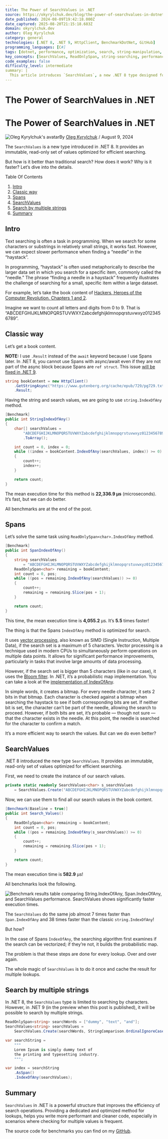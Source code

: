 ```yaml
---
title: The Power of SearchValues in .NET
source: https://okyrylchuk.dev/blog/the-power-of-searchvalues-in-dotnet/
date_published: 2024-08-09T19:42:18.000Z
date_captured: 2025-08-20T21:15:18.683Z
domain: okyrylchuk.dev
author: Oleg Kyrylchuk
category: general
technologies: [.NET 8, .NET 9, HttpClient, BenchmarkDotNet, GitHub]
programming_languages: [C#]
tags: [dotnet, performance, optimization, search, string-manipulation, benchmarking, memory-management, simd, bloom-filter, data-structures]
key_concepts: [SearchValues, ReadOnlySpan, string-searching, performance-optimization, vector-processing, Bloom-filter, benchmarking, memory-efficiency]
code_examples: false
difficulty_level: intermediate
summary: |
  This article introduces `SearchValues`, a new .NET 8 type designed for highly efficient character searching. It demonstrates how `SearchValues` significantly outperforms traditional `string.IndexOfAny` and `ReadOnlySpan<char>.IndexOfAny` methods through detailed benchmarks. The author explains that `SearchValues` achieves its speed by pre-computing and caching search optimizations, such as vector processing (SIMD) or Bloom filters, eliminating redundant calculations during multiple lookups. The post also provides a preview of the upcoming `SearchValues<string>` functionality in .NET 9, which will extend this optimization to multi-string searches. This feature is presented as a crucial tool for writing more performant and memory-efficient code in scenarios requiring frequent value lookups.
---
```

# The Power of SearchValues in .NET

# The Power of SearchValues in .NET

![Oleg Kyrylchuk's avatar](https://okyrylchuk.dev/wp-content/litespeed/avatar/a85a89199a7d4486a29f67dc2fc371d0.jpg?ver=1755571532)By [Oleg Kyrylchuk](https://okyrylchuk.dev/blog/author/kyrylchuk-oleggmail-com/) / August 9, 2024

The `SearchValues` is a new type introduced in .NET 8. It provides an immutable, read-only set of values optimized for efficient searching.

But how is it better than traditional search? How does it work? Why is it faster? Let’s dive into the details.

Table Of Contents

1.  [Intro](#intro)
2.  [Classic way](#classic-way)
3.  [Spans](#spans)
4.  [SearchValues](#searchvalues)
5.  [Search by multiple strings](#search-by-multiple-strings)
6.  [Summary](#summary)

## Intro

Text searching is often a task in programming. When we search for some characters or substrings in relatively small strings, it works fast. However, we can expect slower performance when finding a “needle” in the “haystack”.

In programming, “haystack” is often used metaphorically to describe the larger data set in which you search for a specific item, commonly called the “needle.” The phrase “finding a needle in a haystack” frequently illustrates the challenge of searching for a small, specific item within a large dataset.

For example, let’s take the book content of [Hackers, Heroes of the Computer Revolution. Chapters 1 and 2](https://www.gutenberg.org/cache/epub/729/pg729.txt).

Imagine we want to count all letters and digits from 0 to 9. That is “ABCDEFGHIJKLMNOPQRSTUVWXYZabcdefghijklmnopqrstuvwxyz0123456789”.

## Classic way

Let’s get a book content.

**NOTE:**
I use `.Result` instead of the `await` keyword because I use Spans later. In .NET 8, you cannot use Spans with async/await even if they are not part of the async block because Spans are `ref struct`. This issue [will be fixed in .NET 9](https://learn.microsoft.com/en-us/dotnet/csharp/whats-new/csharp-13#ref-and-unsafe-in-iterators-and-async-methods).

```csharp
string bookContent = new HttpClient()
    .GetStringAsync("https://www.gutenberg.org/cache/epub/729/pg729.txt")
    .Result;
```

Having the string and search values, we are going to use `string.IndexOfAny` method.

```csharp
[Benchmark]
public int StringIndexOfAny()
{
    char[] searchValues =
        "ABCDEFGHIJKLMNOPQRSTUVWXYZabcdefghijklmnopqrstuvwxyz0123456789"
        .ToArray();

    int count = 0, index = 0;
    while ((index = bookContent.IndexOfAny(searchValues, index)) >= 0)
    {
        count++;
        index++;
    }

    return count;
}
```

The mean execution time for this method is **22,336.9 μs** (microseconds). It’s fast, but we can do better.

All benchmarks are at the end of the post.

## Spans

Let’s solve the same task using `ReadOnlySpan<char>.IndexOfAny` method.

```csharp
[Benchmark]
public int SpanIndexOfAny()
{
    string searchValues
        = "ABCDEFGHIJKLMNOPQRSTUVWXYZabcdefghijklmnopqrstuvwxyz0123456789";
    ReadOnlySpan<char> remaining = bookContent;
    int count = 0, pos;
    while ((pos = remaining.IndexOfAny(searchValues)) >= 0)
    {
        count++;
        remaining = remaining.Slice(pos + 1);
    }

    return count;
}
```

This time, the mean execution time is **4,055.2** μs. It’s **5.5** times faster!

The thing is that the Spans `IndexOfAny` method is optimized for search.

It uses [vector processing](https://en.wikipedia.org/wiki/Vector_processor), also known as SIMD (Single Instruction, Multiple Data), if the search set is a maximum of 5 characters. Vector processing is a technique used in modern CPUs to simultaneously perform operations on multiple data points. It allows for significant performance improvements, particularly in tasks that involve large amounts of data processing.

However, if the search set is bigger than 5 characters (like in our case), it uses the [Bloom filter](https://en.wikipedia.org/wiki/Bloom_filter). In .NET, it’s a probabilistic map implementation. You can take a look at the [implementation of IndexOfAny](https://github.com/dotnet/runtime/blob/c723f067fddf39528384d65cd79e8a86197555e2/src/libraries/System.Private.CoreLib/src/System/MemoryExtensions.cs#L1997).

In simple words, it creates a bitmap. For every needle character, it sets 2 bits in that bitmap. Each character is checked against a bitmap when searching the haystack to see if both corresponding bits are set. If neither bit is set, the character can’t be part of the needle, allowing the search to proceed. However, if both bits are set, it’s probable — though not sure — that the character exists in the needle. At this point, the needle is searched for the character to confirm a match.

It’s a more efficient way to search the values. But can we do even better?

## SearchValues

.NET 8 introduced the new type `SearchValues`. It provides an immutable, read-only set of values optimized for efficient searching.

First, we need to create the instance of our search values.

```csharp
private static readonly SearchValues<char> s_searchValues
    = SearchValues.Create("ABCDEFGHIJKLMNOPQRSTUVWXYZabcdefghijklmnopqrstuvwxyz0123456789");
```

Now, we can use them to find all our search values in the book content.

```csharp
[Benchmark(Baseline = true)]
public int Search_Values()
{
    ReadOnlySpan<char> remaining = bookContent;
    int count = 0, pos;
    while ((pos = remaining.IndexOfAny(s_searchValues)) >= 0)
    {
        count++;
        remaining = remaining.Slice(pos + 1);
    }

    return count;
}
```

The mean execution time is **582.9** μs!

All benchmarks look the following.

![Benchmark results table comparing String.IndexOfAny, Span.IndexOfAny, and SearchValues performance. SearchValues shows significantly faster execution times.](https://i.imgur.com/example_benchmark_image.png)

The `SearchValues` do the same job almost 7 times faster than `Span.IndexOfAny` and 38 times faster than the classic `string.IndexOfAny`!

But how?

In the case of Spans `IndexOfAny`, the searching algorithm first examines if the search can be vectorized; if they’re not, it builds the probabilistic map.

The problem is that these steps are done for every lookup. Over and over again.

The whole magic of `SearchValues` is to do it once and cache the result for multiple lookups.

## Search by multiple strings

In .NET 8, the `SearchValues` type is limited to searching by characters. However, in .NET 9 (in the preview when this post is published), it will be possible to search by multiple strings.

```csharp
ReadOnlySpan<string> searchWords = ["dummy", "text", "and"];
SearchValues<string> searchValues =
    SearchValues.Create(searchWords, StringComparison.OrdinalIgnoreCase);

var searchString =
    """
    Lorem Ipsum is simply dummy text of
    the printing and typesetting industry.
    """;

var index = searchString
    .AsSpan()
    .IndexOfAny(searchValues);
```

## Summary

`SearchValues` in .NET is a powerful structure that improves the efficiency of search operations. Providing a dedicated and optimized method for lookups, helps you write more performant and cleaner code, especially in scenarios where checking for multiple values is frequent.

The source code for benchmarks you can find on my [GitHub](https://github.com/okyrylchuk/dotnet-newsletter/tree/main/SearchValuesBenchmarks).